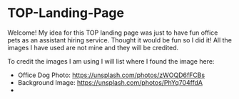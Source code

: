 # TOP-Landing-Page
Welcome!
My idea for this TOP landing page was just to have fun office pets as an assistant hiring service. Thought it would be fun so I did it! All the images I have used are not mine and they will be credited.

To credit the images I am using I will list where I found the image here:

   - Office Dog Photo: https://unsplash.com/photos/zWOQD6fFCBs
   - Background Image: https://unsplash.com/photos/PhYq704ffdA
   - 